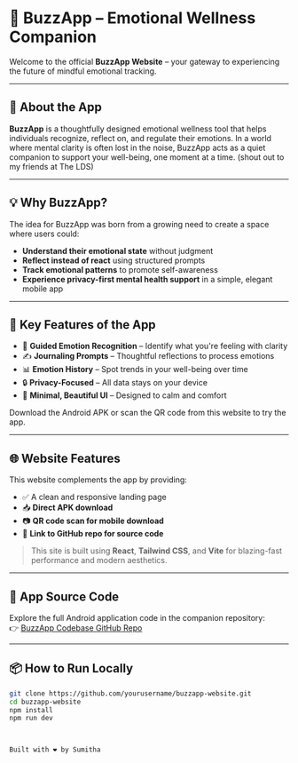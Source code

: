 # 📱 BuzzApp – Emotional Wellness Companion

Welcome to the official **BuzzApp Website** – your gateway to experiencing the future of mindful emotional tracking.

---

## 🌟 About the App

**BuzzApp** is a thoughtfully designed emotional wellness tool that helps individuals recognize, reflect on, and regulate their emotions. In a world where mental clarity is often lost in the noise, BuzzApp acts as a quiet companion to support your well-being, one moment at a time.
(shout out to my friends at The LDS)

---

## 💡 Why BuzzApp?

The idea for BuzzApp was born from a growing need to create a space where users could:

- **Understand their emotional state** without judgment
- **Reflect instead of react** using structured prompts
- **Track emotional patterns** to promote self-awareness
- **Experience privacy-first mental health support** in a simple, elegant mobile app

---

## 🚀 Key Features of the App

- 🧠 **Guided Emotion Recognition** – Identify what you're feeling with clarity
- ✍️ **Journaling Prompts** – Thoughtful reflections to process emotions
- 📊 **Emotion History** – Spot trends in your well-being over time
- 🔒 **Privacy-Focused** – All data stays on your device
- 🎨 **Minimal, Beautiful UI** – Designed to calm and comfort

Download the Android APK or scan the QR code from this website to try the app.

---

## 🌐 Website Features

This website complements the app by providing:

- ✅ A clean and responsive landing page
- 📥 **Direct APK download**
- 📷 **QR code scan for mobile download**
- 🔗 **Link to GitHub repo for source code**

> This site is built using **React**, **Tailwind CSS**, and **Vite** for blazing-fast performance and modern aesthetics.

---

## 🔗 App Source Code

Explore the full Android application code in the companion repository:  
👉 [BuzzApp Codebase GitHub Repo](https://github.com/yourusername/buzzapp-codebase)

---

## 📦 How to Run Locally

```bash
git clone https://github.com/yourusername/buzzapp-website.git
cd buzzapp-website
npm install
npm run dev



Built with ❤️ by Sumitha
```
